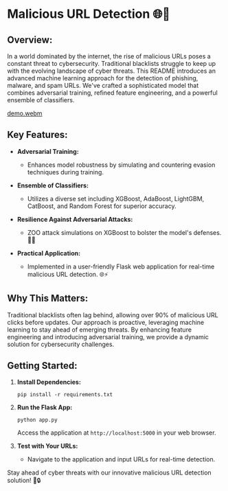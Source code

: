 # Malicious URL Detection 🌐🚨


## Overview:

In a world dominated by the internet, the rise of malicious URLs poses a constant threat to cybersecurity. Traditional blacklists struggle to keep up with the evolving landscape of cyber threats. This README introduces an advanced machine learning approach for the detection of phishing, malware, and spam URLs. We've crafted a sophisticated model that combines adversarial training, refined feature engineering, and a powerful ensemble of classifiers. 


[demo.webm](https://github.com/orelz890/URL_Multiclass_Classification/assets/93476230/73a3165c-a281-4e15-ae6b-c3f8cf5574c1)


## Key Features:

- **Adversarial Training:**
  - Enhances model robustness by simulating and countering evasion techniques during training.

- **Ensemble of Classifiers:**
  - Utilizes a diverse set including XGBoost, AdaBoost, LightGBM, CatBoost, and Random Forest for superior accuracy.

- **Resilience Against Adversarial Attacks:**
  - ZOO attack simulations on XGBoost to bolster the model's defenses. 🦓🚀

- **Practical Application:**
  - Implemented in a user-friendly Flask web application for real-time malicious URL detection. 🌐⚡️

## Why This Matters:

Traditional blacklists often lag behind, allowing over 90% of malicious URL clicks before updates. Our approach is proactive, leveraging machine learning to stay ahead of emerging threats. By enhancing feature engineering and introducing adversarial training, we provide a dynamic solution for cybersecurity challenges.

## Getting Started:

1. **Install Dependencies:**
   ```
   pip install -r requirements.txt
   ```

2. **Run the Flask App:**
   ```
   python app.py
   ```
   Access the application at `http://localhost:5000` in your web browser.

3. **Test with Your URLs:**
   - Navigate to the application and input URLs for real-time detection.

Stay ahead of cyber threats with our innovative malicious URL detection solution! 🚀🔒
